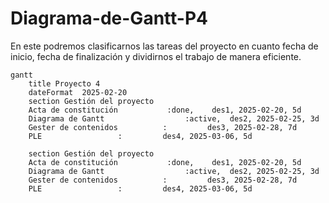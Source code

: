 # Diagrama-de-Gantt-P4
En este podremos clasificarnos las tareas del proyecto en cuanto fecha de inicio, fecha de finalización y dividirnos el trabajo de manera eficiente.
```mermaid
gantt
    title Proyecto 4
    dateFormat  2025-02-20
    section Gestión del proyecto
    Acta de constitución           :done,    des1, 2025-02-20, 5d
    Diagrama de Gantt                  :active,  des2, 2025-02-25, 3d
    Gester de contenidos          :         des3, 2025-02-28, 7d
    PLE                 :         des4, 2025-03-06, 5d

    section Gestión del proyecto
    Acta de constitución           :done,    des1, 2025-02-20, 5d
    Diagrama de Gantt                  :active,  des2, 2025-02-25, 3d
    Gester de contenidos          :         des3, 2025-02-28, 7d
    PLE                 :         des4, 2025-03-06, 5d
